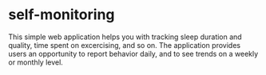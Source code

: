 # self-monitoring
This simple web application helps you with tracking sleep duration and quality, time spent on excercising, and so on. 
The application provides users an opportunity to report behavior daily, and to see trends on a weekly or monthly level.
